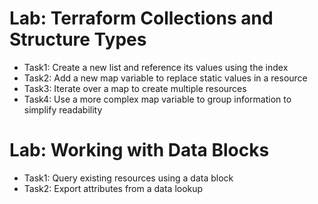 # Lab: Terraform Collections and Structure Types

* Task1: Create a new list and reference its values using the index
* Task2: Add a new map variable to replace static values in a resource
* Task3: Iterate over a map to create multiple resources
* Task4: Use a more complex map variable to group information to simplify readability


# Lab: Working with Data Blocks

* Task1: Query existing resources using a data block
* Task2: Export attributes from a data lookup